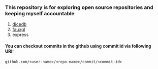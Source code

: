 ### This repository is for exploring open source repositories and keeping myself accountable

1. [dicedb](https://github.com/MridulDhiman/oss-journal/tree/main/dicedb/commits)
2. [fauxgl](https://github.com/MridulDhiman/oss-journal/blob/main/fauxgl.md)
3. express

#### You can checkout commits in the github using commit id via following URI: 
`github.com/<user-name>/<repo-name>/commit/<commit-id>`